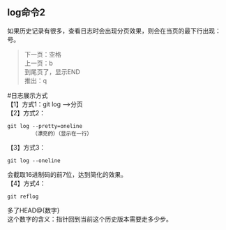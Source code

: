 ## log命令2  
如果历史记录有很多，查看日志时会出现分页效果，则会在当页的最下行出现：号。  
>下一页：空格  
上一页：b  
到尾页了，显示END  
推出：q  


#日志展示方式  
【1】方式1：git log ——>分页  
【2】方式2：  

    git log --pretty=oneline  
            （漂亮的）（显示在一行）  

【3】方式3：  

    git log --oneline  

会截取16进制码的前7位，达到简化的效果。  
【4】方式4：  

    git reflog  

多了HEAD@{数字}  
这个数字的含义：指针回到当前这个历史版本需要走多少步。
